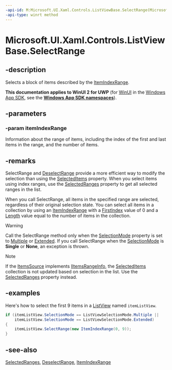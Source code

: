 ```yaml
---
-api-id: M:Microsoft.UI.Xaml.Controls.ListViewBase.SelectRange(Microsoft.UI.Xaml.Data.ItemIndexRange)
-api-type: winrt method
---
```


<!-- Method syntax
public void SelectRange(Windows.UI.Xaml.Data.ItemIndexRange itemIndexRange)
-->

# Microsoft.UI.Xaml.Controls.ListViewBase.SelectRange

## -description
Selects a block of items described by the [ItemIndexRange](../microsoft.ui.xaml.data/itemindexrange.md).

**This documentation applies to WinUI 2 for UWP** (for [WinUI](/windows/apps/winui/winui3/) in the [Windows App SDK](/windows/apps/windows-app-sdk/), see the **[Windows App SDK namespaces](/windows/windows-app-sdk/api/winrt/)**).

## -parameters
### -param itemIndexRange
Information about the range of items, including the index of the first and last items in the range, and the number of items.

## -remarks
SelectRange and [DeselectRange](listviewbase_deselectrange_183074056.md) provide a more efficient way to modify the selection than using the [SelectedItems](listviewbase_selecteditems.md) property. When you select items using index ranges, use the [SelectedRanges](listviewbase_selectedranges.md) property to get all selected ranges in the list.

When you call SelectRange, all items in the specified range are selected, regardless of their original selection state. You can select all items in a collection by using an [ItemIndexRange](../microsoft.ui.xaml.data/itemindexrange.md) with a [FirstIndex](../microsoft.ui.xaml.data/itemindexrange_firstindex.md) value of 0 and a [Length](../microsoft.ui.xaml.data/itemindexrange_length.md) value equal to the number of items in the collection.

> [!WARNING]
> Call the SelectRange method only when the [SelectionMode](listviewbase_selectionmode.md) property is set to [Multiple](listviewselectionmode.md) or [Extended](listviewselectionmode.md). If you call SelectRange when the [SelectionMode](listviewbase_selectionmode.md) is **Single** or **None**, an exception is thrown.

> [!NOTE]
> If the [ItemsSource](itemscontrol_itemssource.md) implements [IItemsRangeInfo](../microsoft.ui.xaml.data/iitemsrangeinfo.md), the [SelectedItems](listviewbase_selecteditems.md) collection is not updated based on selection in the list. Use the [SelectedRanges](listviewbase_selectedranges.md) property instead.

## -examples
Here's how to select the first 9 items in a [ListView](listview.md) named `itemListView`.

```csharp
if (itemListView.SelectionMode == ListViewSelectionMode.Multiple ||
    itemListView.SelectionMode == ListViewSelectionMode.Extended)
{
    itemListView.SelectRange(new ItemIndexRange(0, 9));
}
```



## -see-also
[SelectedRanges](listviewbase_selectedranges.md), [DeselectRange](listviewbase_deselectrange_183074056.md), [ItemIndexRange](../microsoft.ui.xaml.data/itemindexrange.md)
